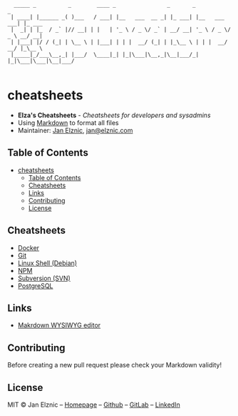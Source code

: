 ```
  _____ _          _        ____ _                _       _               _       
 | ____| |______ _( )___   / ___| |__   ___  __ _| |_ ___| |__   ___  ___| |_ ___ 
 |  _| | |_  / _` |// __| | |   | '_ \ / _ \/ _` | __/ __| '_ \ / _ \/ _ \ __/ __|
 | |___| |/ / (_| | \__ \ | |___| | | |  __/ (_| | |_\__ \ | | |  __/  __/ |_\__ \
 |_____|_/___\__,_| |___/  \____|_| |_|\___|\__,_|\__|___/_| |_|\___|\___|\__|___/
                                                                                  
```

# cheatsheets
* **Elza's Cheatsheets** - *Cheatsheets for developers and sysadmins*
* Using [Markdown](https://en.wikipedia.org/wiki/Markdown) to format all files
* Maintainer: [Jan Elznic](https://janelznic.cz), <jan@elznic.com>


## Table of Contents
- [cheatsheets](#cheatsheets)
  - [Table of Contents](#table-of-contents)
  - [Cheatsheets](#cheatsheets-1)
  - [Links](#links)
  - [Contributing](#contributing)
  - [License](#license)


## Cheatsheets
- [Docker](docker/index.md)
- [Git](git/index.md)
- [Linux Shell (Debian)](linux-shell/index.md)
- [NPM](npm/index.md)
- [Subversion (SVN)](svn/index.md)
- [PostgreSQL](postgresql/index.md)


## Links
- [Makrdown WYSIWYG editor](https://jbt.github.io/markdown-editor/)


## Contributing
Before creating a new pull request please check your Markdown validity!


## License

MIT © Jan Elznic – [Homepage](https://janelznic.cz) – [Github](https://github.com/janelznic) – [GitLab](https://gitlab.elznic.net/janelznic) – [LinkedIn](https://linkedin.com/in/janelznic/)
